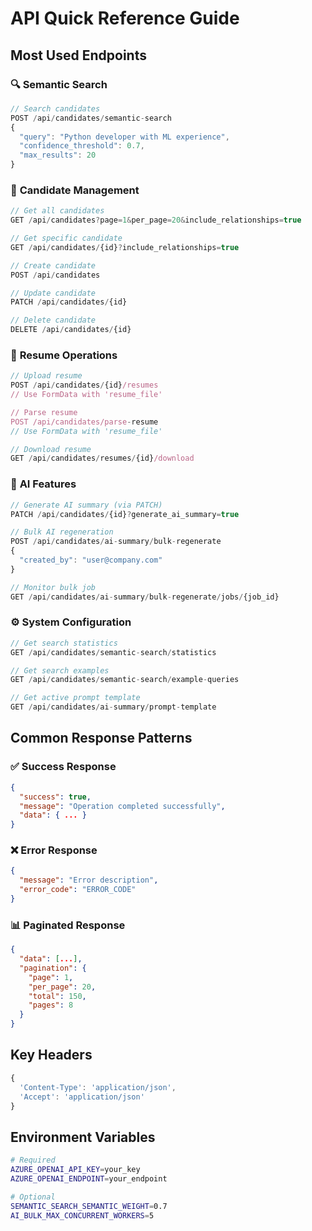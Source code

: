 # API Quick Reference Guide

## Most Used Endpoints

### 🔍 **Semantic Search**
```javascript
// Search candidates
POST /api/candidates/semantic-search
{
  "query": "Python developer with ML experience",
  "confidence_threshold": 0.7,
  "max_results": 20
}
```

### 👤 **Candidate Management**
```javascript
// Get all candidates
GET /api/candidates?page=1&per_page=20&include_relationships=true

// Get specific candidate
GET /api/candidates/{id}?include_relationships=true

// Create candidate
POST /api/candidates

// Update candidate
PATCH /api/candidates/{id}

// Delete candidate
DELETE /api/candidates/{id}
```

### 📄 **Resume Operations**
```javascript
// Upload resume
POST /api/candidates/{id}/resumes
// Use FormData with 'resume_file'

// Parse resume
POST /api/candidates/parse-resume
// Use FormData with 'resume_file'

// Download resume
GET /api/candidates/resumes/{id}/download
```

### 🤖 **AI Features**
```javascript
// Generate AI summary (via PATCH)
PATCH /api/candidates/{id}?generate_ai_summary=true

// Bulk AI regeneration
POST /api/candidates/ai-summary/bulk-regenerate
{
  "created_by": "user@company.com"
}

// Monitor bulk job
GET /api/candidates/ai-summary/bulk-regenerate/jobs/{job_id}
```

### ⚙️ **System Configuration**
```javascript
// Get search statistics
GET /api/candidates/semantic-search/statistics

// Get search examples
GET /api/candidates/semantic-search/example-queries

// Get active prompt template
GET /api/candidates/ai-summary/prompt-template
```

## Common Response Patterns

### ✅ **Success Response**
```json
{
  "success": true,
  "message": "Operation completed successfully",
  "data": { ... }
}
```

### ❌ **Error Response**
```json
{
  "message": "Error description",
  "error_code": "ERROR_CODE"
}
```

### 📊 **Paginated Response**
```json
{
  "data": [...],
  "pagination": {
    "page": 1,
    "per_page": 20,
    "total": 150,
    "pages": 8
  }
}
```

## Key Headers
```javascript
{
  'Content-Type': 'application/json',
  'Accept': 'application/json'
}
```

## Environment Variables
```bash
# Required
AZURE_OPENAI_API_KEY=your_key
AZURE_OPENAI_ENDPOINT=your_endpoint

# Optional
SEMANTIC_SEARCH_SEMANTIC_WEIGHT=0.7
AI_BULK_MAX_CONCURRENT_WORKERS=5
``` 